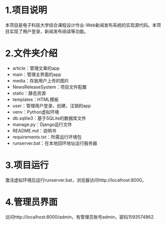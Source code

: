 # 1.项目说明

本项目是电子科技大学综合课程设计作业-Web新闻发布系统的实现源代码。本项目实现了用户登录，新闻发布阅读等功能。

# 2.文件夹介绍

- article：管理文章的app
- main：管理主界面的app
- media：存放用户上传的图片
- NewsReleaseSystem：项目文件配置
- static：静态资源
- templates：HTML模板
- user：管理用户登录，创建，注销的app
- venv：Python虚拟环境
- db.sqlite3：基于SQLite的数据库文件
- manage.py：Django运行文件
- README.md：说明书
- requirements.txt：所需运行环境包
- runserver.bat：在本地回环地址运行服务器

# 3.项目运行

激活虚拟环境后运行runserver.bat，浏览器访问http://localhost:8000。

# 4.管理员界面

访问http://localhost:8000/admin，有管理员账号admin，密码1593574862.
